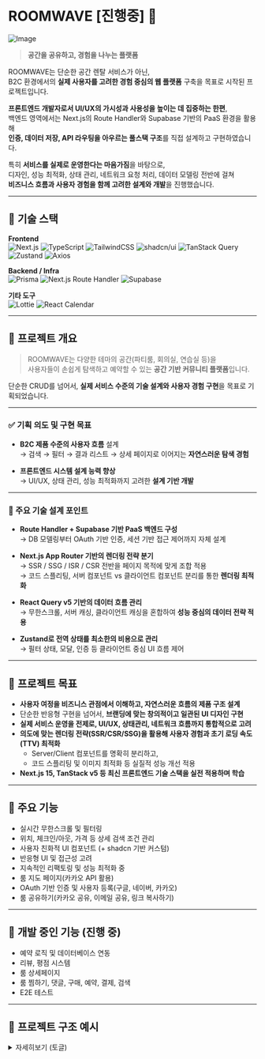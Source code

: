 # ROOMWAVE [진행중] 🌊
![Image](https://github.com/user-attachments/assets/b128b90b-0e62-4f82-9515-92c368bbe32a)
> **공간을 공유하고, 경험을 나누는 플랫폼**

ROOMWAVE는 단순한 공간 렌탈 서비스가 아닌,  
B2C 환경에서의 **실제 사용자를 고려한 경험 중심의 웹 플랫폼** 구축을 목표로 시작된 프로젝트입니다.

**프론트엔드 개발자로서 UI/UX의 가시성과 사용성을 높이는 데 집중하는 한편**,  
백엔드 영역에서는 Next.js의 Route Handler와 Supabase 기반의 PaaS 환경을 활용해  
**인증, 데이터 저장, API 라우팅을 아우르는 풀스택 구조**를 직접 설계하고 구현하였습니다.

특히 **서비스를 실제로 운영한다는 마음가짐**을 바탕으로,  
디자인, 성능 최적화, 상태 관리, 네트워크 요청 처리, 데이터 모델링 전반에 걸쳐  
**비즈니스 흐름과 사용자 경험을 함께 고려한 설계와 개발**을 진행했습니다.


---

## 🚀 기술 스택

**Frontend**  
![Next.js](https://img.shields.io/badge/Next.js-000000?style=for-the-badge&logo=nextdotjs&logoColor=white)
![TypeScript](https://img.shields.io/badge/TypeScript-3178C6?style=for-the-badge&logo=typescript&logoColor=white)
![TailwindCSS](https://img.shields.io/badge/TailwindCSS-06B6D4?style=for-the-badge&logo=tailwindcss&logoColor=white)
![shadcn/ui](https://img.shields.io/badge/shadcn%2Fui-000000?style=for-the-badge)
![TanStack Query](https://img.shields.io/badge/ReactQuery-v5-FF4154?style=for-the-badge&logo=reactquery&logoColor=white)
![Zustand](https://img.shields.io/badge/Zustand-000000?style=for-the-badge&logo=zod&logoColor=white)
![Axios](https://img.shields.io/badge/Axios-5A29E4?style=for-the-badge)

**Backend / Infra**  
![Prisma](https://img.shields.io/badge/Prisma-2D3748?style=for-the-badge&logo=prisma&logoColor=white)
![Next.js Route Handler](https://img.shields.io/badge/Next.js%20Route%20Handler-000000?style=for-the-badge)
![Supabase](https://img.shields.io/badge/Supabase-3ECF8E?style=for-the-badge&logo=supabase&logoColor=white)

**기타 도구**  
![Lottie](https://img.shields.io/badge/Lottie-00C6FF?style=for-the-badge)
![React Calendar](https://img.shields.io/badge/React%20Calendar-FC6963?style=for-the-badge)

---

## 🧠 프로젝트 개요

> ROOMWAVE는 다양한 테마의 공간(파티룸, 회의실, 연습실 등)을  
> 사용자들이 손쉽게 탐색하고 예약할 수 있는 **공간 기반 커뮤니티 플랫폼**입니다.

단순한 CRUD를 넘어서, **실제 서비스 수준의 기술 설계와 사용자 경험 구현**을 목표로 기획되었습니다.

---

### ✅ 기획 의도 및 구현 목표

- **B2C 제품 수준의 사용자 흐름** 설계  
  → 검색 → 필터 → 결과 리스트 → 상세 페이지로 이어지는 **자연스러운 탐색 경험**

- **프론트엔드 시스템 설계 능력 향상**  
  → UI/UX, 상태 관리, 성능 최적화까지 고려한 **설계 기반 개발**

---

### 🧩 주요 기술 설계 포인트

- **Route Handler + Supabase 기반 PaaS 백엔드 구성**  
  → DB 모델링부터 OAuth 기반 인증, 세션 기반 접근 제어까지 자체 설계

- **Next.js App Router 기반의 렌더링 전략 분기**  
  → SSR / SSG / ISR / CSR 전반을 페이지 목적에 맞게 조합 적용  
  → 코드 스플리팅, 서버 컴포넌트 vs 클라이언트 컴포넌트 분리를 통한 **렌더링 최적화**

- **React Query v5 기반의 데이터 흐름 관리**  
  → 무한스크롤, 서버 캐싱, 클라이언트 캐싱을 혼합하여 **성능 중심의 데이터 전략 적용**

- **Zustand로 전역 상태를 최소한의 비용으로 관리**  
  → 필터 상태, 모달, 인증 등 클라이언트 중심 UI 흐름 제어

---

## 🎯 프로젝트 목표

- **사용자 여정을 비즈니스 관점에서 이해하고, 자연스러운 흐름의 제품 구조 설계**
- 단순한 반응형 구현을 넘어서, **브랜딩에 맞는 창의적이고 일관된 UI 디자인 구현**
- **실제 서비스 운영을 전제로, UI/UX, 상태관리, 네트워크 흐름까지 통합적으로 고려**
- **의도에 맞는 렌더링 전략(SSR/CSR/SSG)을 활용해 사용자 경험과 초기 로딩 속도(TTV) 최적화**
  - Server/Client 컴포넌트를 명확히 분리하고,
  - 코드 스플리팅 및 이미지 최적화 등 실질적 성능 개선 적용
- **Next.js 15, TanStack v5 등 최신 프론트엔드 기술 스택을 실전 적용하며 학습**


---

## 🤖 주요 기능

- 실시간 무한스크롤 및 필터링
- 위치, 체크인/아웃, 가격 등 상세 검색 조건 관리
- 사용자 친화적 UI 컴포넌트 (+ shadcn 기반 커스텀)
- 반응형 UI 및 접근성 고려
- 지속적인 리팩토링 및 성능 최적화 중
- 룸 지도 페이지(카카오 API 활용)
- OAuth 기반 인증 및 사용자 등록(구글, 네이버, 카카오)
- 룸 공유하기(카카오 공유, 이메일 공유, 링크 복사하기)


---

## 📌 개발 중인 기능 (진행 중)

- 예약 로직 및 데이터베이스 연동
- 리뷰, 평점 시스템
- 룸 상세페이지
- 룸 찜하기, 댓글, 구매, 예약, 결제, 검색
- E2E 테스트

---

## 📂 프로젝트 구조 예시

<details>
<summary>자세히보기 (토글)</summary>

```bash
src/
├── apis/                      # API 요청 함수 정의 (REST 기반 클라이언트)
│   ├── index.ts               # API 클라이언트 초기화 또는 공통 설정
│   └── room.ts                # Room 관련 API 함수 모음
│
├── app/                       # Next.js 15 App Router 기반 페이지 구성
│   ├── (home)/                # 홈 페이지 라우트
│   │   ├── hooks/             # 홈 전용 훅
│   │   │   └── use-Rooms-Infinite-Scroll.ts
│   │   └── page.tsx           # 홈 메인 페이지
│   ├── api/                   # API Route 핸들러 (Edge / Route Handler)
│   │   ├── faqs/              # FAQs 관련 API 라우트
│   │   │   └── route.ts
│   │   └── rooms/             # Rooms 관련 API 라우트
│   │       └── route.ts
│   ├── faqs/page.tsx          # FAQ 페이지
│   ├── test/page.tsx          # 테스트용 페이지
│   ├── error.tsx              # 에러 핸들링 페이지 (error boundary)
│   ├── favicon.ico            # 파비콘
│   ├── globals.css            # 전역 스타일
│   ├── layout.tsx             # 전체 레이아웃 컴포넌트 (AppRouter 기반)
│   ├── loading.tsx            # 전역 로딩 화면
│   ├── not-found.tsx          # 404 페이지
│   └── providers.tsx          # 전역 Provider 설정 (zustand, react-query 등)
│
├── components/                # 공통 UI 컴포넌트
│   ├── common/                # 범용적 컴포넌트 (예: Logo)
│   │   └── Logo.tsx
│   ├── navbar/                # 네비게이션 관련 컴포넌트
│   │   ├── Is-Just-One-Day-CheckBox.tsx
│   │   ├── Navbar.Filter.tsx
│   │   └── Navbar.tsx
│   ├── RoomList/              # 방 리스트 관련 UI
│   │   └── index.tsx
│   ├── skeleton/              # 로딩용 스켈레톤 컴포넌트
│   │   ├── SkeletonBox.tsx
│   │   └── SkeletonCards.tsx
│   ├── CategoryList.tsx
│   ├── Footer.tsx
│   ├── GridLayout.tsx
│   ├── IsError.tsx
│   ├── Loader.tsx
│   └── LottieAnimation.tsx
│
├── constants/                 # 상수 정의 파일 모음
│   ├── filter.tsx             # 필터 관련 상수
│   ├── index.ts
│   └── lottie.ts              # Lottie 애니메이션 관련 상수
│
├── hooks/                     # 전역에서 사용하는 커스텀 훅
│   ├── room/                  # 방 관련 훅
│   │   └── useRooms.ts
│   ├── useIntersectionObserver.ts  # IntersectionObserver 기반 감지 훅
│   ├── useNav.ts              # 네비게이션 관련 제어
│   ├── useNavFilter.ts        # 필터 네비게이션 관련 훅
│   └── useNavigation.ts       # 페이지 이동 제어 훅
│
├── lib/                       # 외부 라이브러리 초기화 및 유틸성 설정
│   ├── axios.ts               # Axios 인스턴스 설정
│   ├── prismadb.ts            # Prisma DB 클라이언트
│   └── utils.ts               # 범용 유틸 함수
│
├── query/                     # React Query 관련 key 모음
│   └── key.ts                 # queryKey 상수
│
├── store/                     # Zustand 상태관리 모음
│   ├── useFilterModeStore.ts  # 필터 모드 관련 상태
│   └── useFilterStroe.ts      # 필터 값 관련 상태
│
├── types/                     # 전역 타입 정의
│   ├── filter.ts
│   ├── index.ts
│   └── Lottie.d.ts            # Lottie JSON 타입 선언
│
└── util/                      # 간단한 유틸 함수 모음
    └── util.ts



